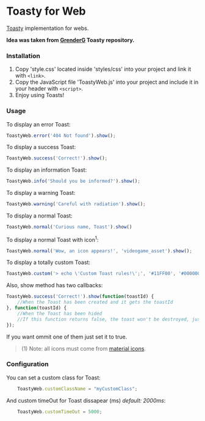 # Toasty for Web
[Toasty](https://github.com/GrenderG/Toasty) implementation for webs.

**Idea was taken from [GrenderG](https://github.com/GrenderG) Toasty repository.**

### Installation
1. Copy 'style.css' located inside 'styles/css' into your project and link it with ```<link>```.
2. Copy the JavaScript file 'ToastyWeb.js' into your project and include it in your header with ```<script>```.
3. Enjoy using Toasts!

### Usage
To display an error Toast:
```javascript
ToastyWeb.error('404 Not found').show();
```

To display a success Toast:
```javascript
ToastyWeb.success('Correct!').show();
```

To display an information Toast:
```javascript
ToastyWeb.info('Should you be informed?').show();
```

To display a warning Toast:
```javascript
ToastyWeb.warning('Careful with radiation').show();
```

To display a normal Toast:
```javascript
ToastyWeb.normal('Curious name, Toast').show()
```

To display a normal Toast with icon<sup>1</sup>:
```javascript
ToastyWeb.normal('Wow, an icon appears!', 'videogame_asset').show();
```

To display a totally custom Toast:
```javascript
ToastyWeb.custom('> echo \'Custom Toast rules!\';', '#11FF00', '#000000', 'computer').show();
```

Also, show method has two callbacks:
```javascript
ToastyWeb.success('Correct!').show(function(toastId) {
    //When the Toast has been created and it gets the toastId
}, function(toastId) {
    //When the Toast has been hided
    //If this function returns false, the toast won't be destroyed, just hided
});
```
If you want ommit one of them just set it to true.

> (1) Note: all icons must come from [material icons](https://material.io/icons).

### Configuration
You can set a custom class for Toast:
```javascript
    ToastyWeb.customClassName = "myCustomClass";
```

And custom timeOut for Toast dissapear (ms) _default: 2000ms_:
```javascript
    ToastyWeb.customTimeOut = 5000;
```